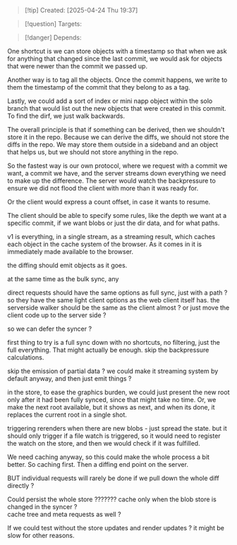 
>[!tip] Created: [2025-04-24 Thu 19:37]

>[!question] Targets: 

>[!danger] Depends: 

One shortcut is we can store objects with a timestamp so that when we ask for anything that changed since the last commit, we would ask for objects that were newer than the commit we passed up. 

Another way is to tag all the objects. Once the commit happens, we write to them the timestamp of the commit that they belong to as a tag. 

Lastly, we could add a sort of index or mini napp object within the solo branch that would list out the new objects that were created in this commit. To find the dirf, we just walk backwards. 

The overall principle is that if something can be derived, then we shouldn't store it in the repo. Because we can derive the diffs, we should not store the diffs in the repo. We may store them outside in a sideband and an object that helps us, but we should not store anything in the repo. 

So the fastest way is our own protocol, where we request with a commit we want, a commit we have, and the server streams down everything we need to make up the difference.  The server would watch the backpressure to ensure we did not flood the client with more than it was ready for.

Or the client would express a count offset, in case it wants to resume.

The client should be able to specify some rules, like the depth we want at a specific commit, if we want blobs or just the dir data, and for what paths.

v1 is everything, in a single stream, as a streaming result, which caches each object in the cache system of the browser.  As it comes in it is immediately made available to the browser.

the diffing should emit objects as it goes.

at the same time as the bulk sync, any 

direct requests should have the same options as full sync, just with a path ?
so they have the same light client options as the web client itself has.
the serverside walker should be the same as the client almost ? or just move the client code up to the server side ?

so we can defer the syncer ?

first thing to try is a full sync down with no shortcuts, no filtering, just the full everything.  That might actually be enough.
skip the backpressure calculations.

skip the emission of partial data ?
we could make it streaming system by default anyway, and then just emit things ?

in the store, to ease the graphics burden, we could just present the new root only after it had been fully synced, since that might take no time.
Or, we make the next root available, but it shows as next, and when its done, it replaces the current root in a single shot.

triggering rerenders when there are new blobs - just spread the state.
but it should only trigger if a file watch is triggered, so it would need to register the watch on the store, and then we would check if it was fulfilled.

We need caching anyway, so this could make the whole process a bit better.
So caching first.
Then a diffing end point on the server.

BUT individual requests will rarely be done if we pull down the whole diff directly ?

Could persist the whole store ???????
cache only when the blob store is changed in the syncer ?  
cache tree and meta requests as well ?

If we could test without the store updates and render updates ? it might be slow for other reasons.